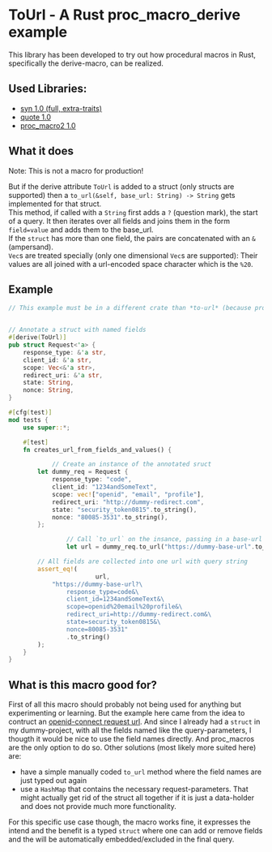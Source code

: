 # ToUrl - A Rust proc_macro_derive example

This library has been developed to try out how procedural macros in Rust, specifically the derive-macro, can be realized.

## Used Libraries:

- [syn 1.0 (full, extra-traits)](https://docs.rs/syn/1.0.73/syn/index.html)
- [quote 1.0](https://docs.rs/quote/1.0.9/quote/index.html)
- [proc_macro2 1.0](https://docs.rs/proc-macro2/1.0.27/proc_macro2/index.html)


## What it does

Note: This is not a macro for production!

But if the derive attribute `ToUrl` is added to a struct (only structs are supported) then a `to_url(&self, base_url: String) -> String` gets implemented for that struct.  
This method, if called with a `String` first adds a `?` (question mark), the start of a query.
It then iterates over all fields and joins them in the form `field=value` and adds them to the base_url.  
If the `struct` has more than one field, the pairs are concatenated with an `&` (ampersand).  
`Vec`s are treated specially (only one dimensional `Vec`s are supported): Their values are all joined with a url-encoded space character which is the `%20`.


## Example

```rust
// This example must be in a different crate than *to-url* (because proc_macros must be defined in their own crates)


// Annotate a struct with named fields
#[derive(ToUrl)]
pub struct Request<'a> {
    response_type: &'a str,
    client_id: &'a str,
    scope: Vec<&'a str>,
    redirect_uri: &'a str,
    state: String,
    nonce: String,
}

#[cfg(test)]
mod tests {
    use super::*;

    #[test]
    fn creates_url_from_fields_and_values() {

		    // Create an instance of the annotated sruct
        let dummy_req = Request {
            response_type: "code",
            client_id: "1234andSomeText",
            scope: vec!["openid", "email", "profile"],
            redirect_uri: "http://dummy-redirect.com",
            state: "security_token0815".to_string(),
            nonce: "80085-3531".to_string(),
        };

				// Call `to_url` on the insance, passing in a base-url
				let url = dummy_req.to_url("https://dummy-base-url".to_string());

        // All fields are collected into one url with query string
        assert_eq!(
						url,
            "https://dummy-base-url?\
                response_type=code&\
                client_id=1234andSomeText&\
                scope=openid%20email%20profile&\
                redirect_uri=http://dummy-redirect.com&\
                state=security_token0815&\
                nonce=80085-3531"
                .to_string()
        );
    }
}
```

## What is this macro good for?

First of all this macro should probably not being used for anything but experimenting or learning.
But the example here came from the idea to contruct an [openid-connect request url](https://developers.google.com/identity/protocols/oauth2/openid-connect).
And since I already had a `struct` in my dummy-project, with all the fields named like the query-parameters, I thougth it would be nice to use the field names directly. And proc_macros are the only option to do so.
Other solutions (most likely more suited here) are:
- have a simple manually coded `to_url` method where the field names are just typed out again
- use a `HashMap` that contains the necessary request-parameters. That might actually get rid of the struct all together if it is just a data-holder and does not provide much more functionality.

For this specific use case though, the macro works fine, it expresses the intend and the benefit is a typed `struct` where one can add or remove fields and the will be automatically embedded/excluded in the final query.
